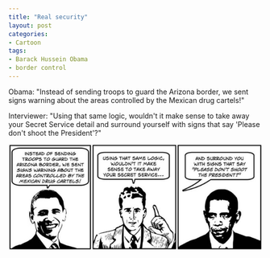 ```yaml
---
title: "Real security"
layout: post
categories:
- Cartoon
tags:
- Barack Hussein Obama
- border control
---
```


Obama: "Instead of sending troops to guard the Arizona border, we sent signs warning about the areas controlled by the Mexican drug cartels!"

Interviewer: "Using that same logic, wouldn't it make sense to take away your Secret Service detail and surround yourself with signs that say 'Please don't shoot the President'?"

![Real security](/assets/img/2012/08/ATT1.jpg)
